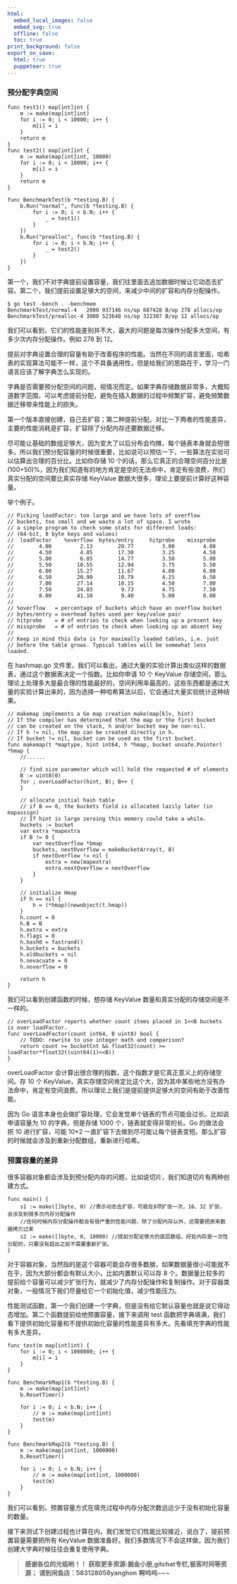 ```yaml
---
html:
  embed_local_images: false
  embed_svg: true
  offline: false
  toc: true
print_background: false
export_on_save:
  html: true
  puppeteer: true
---
```

### 预分配字典空间

    
    
    func test1() map[int]int {
        m := make(map[int]int)
        for i := 0; i < 10000; i++ {
            m[i] = i
        }
        return m
    }
    func test2() map[int]int {
        m := make(map[int]int, 10000)
        for i := 0; i < 10000; i++ {
            m[i] = i
        }
        return m
    }
    
    func BenchmarkTest(b *testing.B) {
        b.Run("normal", func(b *testing.B) {
            for i := 0; i < b.N; i++ {
                _ = test1()
            }
        })
        b.Run("prealloc", func(b *testing.B) {
            for i := 0; i < b.N; i++ {
                _ = test2()
            }
        })
    }
    

第一个，我们不对字典提前设置容量，我们往里面去追加数据时候让它动态去扩容。第二个，我们提前设置足够大的空间，来减少中间的扩容和内存分配操作。

    
    
    $ go test -bench . -benchmem
    BenchmarkTest/normal-4   2000 937146 ns/op 687428 B/op 278 allocs/op
    BenchmarkTest/prealloc-4 3000 523648 ns/op 322307 B/op 12 allocs/op
    

我们可以看到，它们的性能差别并不大，最大的问题是每次操作分配多大空间，有多少次内存分配操作。例如 278 到 12。

提前对字典设置合理的容量有助于改善程序的性能。当然在不同的语言里面，哈希表的实现算法可能不一样，这个不具备通用性，但是给我们的思路在于，学习一门语言应该了解字典怎么实现的。

字典是否需要预分配空间的问题，视情况而定。如果字典存储数据非常多，大概知道数字范围，可以考虑提前分配，避免在插入数据的过程中频繁扩容，避免频繁数据迁移带来性能上的损失。

第一个版本直接创建，自己去扩容；第二种提前分配。对比一下两者的性能差异，主要的性能消耗是扩容，扩容除了分配内存还要数据迁移。

尽可能让基础的数组足够大，因为变大了以后分布会均摊，每个链表本身就会短很多。所以我们预分配容量的时候很重要，比如说可以预估一下，一些算法在实验可以估算出合理的百分比。比如你存储
10 个的话，那么它真正的合理空间百分比是 (100+50)%，因为我们知道有的地方肯定是空的无法命中，肯定有些浪费，所们真实分配的空间要比真实存储
KeyValue 数据大很多，理论上要提前计算好这种容量。

举个例子。

    
    
    // Picking loadFactor: too large and we have lots of overflow
    // buckets, too small and we waste a lot of space. I wrote
    // a simple program to check some stats for different loads:
    // (64-bit, 8 byte keys and values)
    //  loadFactor    %overflow  bytes/entry     hitprobe    missprobe
    //        4.00         2.13        20.77         3.00         4.00
    //        4.50         4.05        17.30         3.25         4.50
    //        5.00         6.85        14.77         3.50         5.00
    //        5.50        10.55        12.94         3.75         5.50
    //        6.00        15.27        11.67         4.00         6.00
    //        6.50        20.90        10.79         4.25         6.50
    //        7.00        27.14        10.15         4.50         7.00
    //        7.50        34.03         9.73         4.75         7.50
    //        8.00        41.10         9.40         5.00         8.00
    //
    // %overflow   = percentage of buckets which have an overflow bucket
    // bytes/entry = overhead bytes used per key/value pair
    // hitprobe    = # of entries to check when looking up a present key
    // missprobe   = # of entries to check when looking up an absent key
    //
    // Keep in mind this data is for maximally loaded tables, i.e. just
    // before the table grows. Typical tables will be somewhat less loaded.
    

在 hashmap.go 文件里，我们可以看出，通过大量的实验计算出类似这样的数据表，通过这个数据表决定一个指数。比如你申请 10 个 KeyValue
存储空间，那么理论上处理多大是最合理的性能最好的，空间利用率最高的，这些东西都是通过大量的实验计算出来的，因为选择一种哈希算法以后，它会通过大量实验统计这种结果。

    
    
    // makemap implements a Go map creation make(map[k]v, hint)
    // If the compiler has determined that the map or the first bucket
    // can be created on the stack, h and/or bucket may be non-nil.
    // If h != nil, the map can be created directly in h.
    // If bucket != nil, bucket can be used as the first bucket.
    func makemap(t *maptype, hint int64, h *hmap, bucket unsafe.Pointer) *hmap {
        //......
    
        // find size parameter which will hold the requested # of elements
        B := uint8(0)
        for ; overLoadFactor(hint, B); B++ {
        }
    
        // allocate initial hash table
        // if B == 0, the buckets field is allocated lazily later (in mapassign)
        // If hint is large zeroing this memory could take a while.
        buckets := bucket
        var extra *mapextra
        if B != 0 {
            var nextOverflow *bmap
            buckets, nextOverflow = makeBucketArray(t, B)
            if nextOverflow != nil {
                extra = new(mapextra)
                extra.nextOverflow = nextOverflow
            }
        }
    
        // initialize Hmap
        if h == nil {
            h = (*hmap)(newobject(t.hmap))
        }
        h.count = 0
        h.B = B
        h.extra = extra
        h.flags = 0
        h.hash0 = fastrand()
        h.buckets = buckets
        h.oldbuckets = nil
        h.nevacuate = 0
        h.noverflow = 0
    
        return h
    }
    

我们可以看到创建函数的时候，想存储 KeyValue 数量和真实分配的存储空间是不一样的。

    
    
    // overLoadFactor reports whether count items placed in 1<<B buckets is over loadFactor.
    func overLoadFactor(count int64, B uint8) bool {
        // TODO: rewrite to use integer math and comparison?
        return count >= bucketCnt && float32(count) >= loadFactor*float32((uint64(1)<<B))
    }
    

overLoadFactor 会计算出很合理的指数，这个指数才是它真正意义上的存储空间。存 10 个
KeyValue，真实存储空间肯定比这个大，因为其中某些地方没有办法命中，肯定有空间浪费。所以理论上我们是提前提供足够大的空间有助于改善性能。

因为 Go 语言本身也会做扩容处理，它会发觉单个链表的节点可能会过长。比如说申请容量为 10 的字典，但是存储 1000 个，链表就变得非常的长。Go
的做法会把 10 进行扩容，可能 10*2 一直扩容下去做到尽可能让每个链表变短。那么扩容的时候就会涉及到重新分配数组，重新进行哈希。

### 预置容量的差异

很多容器对象都会涉及到预分配内存的问题，比如说切片，我们知道切片有两种创建方式。

    
    
    func main() {
        s1 := make([]byte, 0) //表示动态去扩容，可能在8项扩张一次，16、32 扩张，会涉及到很多次内存分配操作
        //任何时候内存分配操作都会有很严重的性能问题，除了分配内存以外，还需要把原来数据拷贝过来
        s2 := make([]byte, 0, 10000) //提前分配足够大的底层数组，好处内存是一次性分配的，只要没有超出之前不需要重新扩张。
    }
    

对于容器对象，当然指的是这个容器可能会存很多数据，如果数据量很小可能就不在乎，因为大部分都会有默认大小，比如内置默认可以存 8
个。数据量比较多的提前给个容量可以减少扩张行为，就减少了内存分配操作和复制操作。对于容器类对象，一般情况下我们尽量给它一个初始化值，减少性能压力。

性能测试函数，第一个我们创建一个字典，但是没有给它默认容量也就是说它得动态增加。第二个函数提前给他预置容量，接下来调用 test
函数把字典填满，我们看下提供初始化容量和不提供初始化容量的性能差异有多大。先看填充字典的性能有多大差异。

    
    
    func test(m map[int]int) {
        for i := 0; i < 1000000; i++ {
            m[i] = i
        }
    }
    
    func BenchmarkMap1(b *testing.B) {
        m := make(map[int]int)
        b.ResetTimer()
    
        for i := 0; i < b.N; i++ {
            // m := make(map[int]int)
            test(m)
        }
    }
    
    func BenchmarkMap2(b *testing.B) {
        m := make(map[int]int, 1000000)
        b.ResetTimer()
    
        for i := 0; i < b.N; i++ {
            // m := make(map[int]int, 1000000)
            test(m)
        }
    }
    

我们可以看到，预置容量方式在填充过程中内存分配次数远远少于没有初始化容量的数量。

接下来测试下创建过程也计算在内，我们发觉它们性能比较接近，说白了，提前预置容量需要把所有 KeyValue
数据准备好。我们多数情况下不会这样做，因为我们创建大字典时候往往会重复使用字典。

> **感谢各位的光临哟！！**
> **获取更多资源:掘金小册,gitchat专栏,极客时间等资源；**
> **请到闲鱼店：583128058yanghon**
> **啊呜呜~~~**
